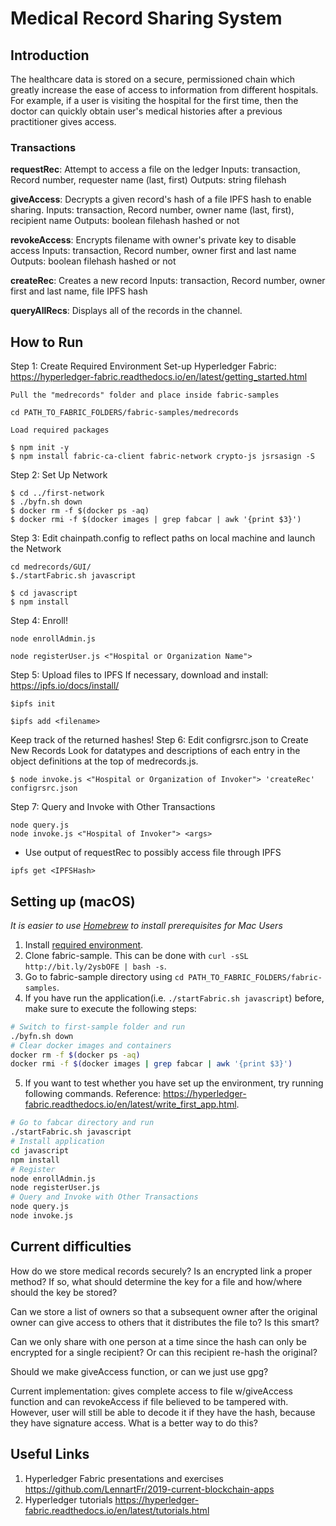# Medical Record Sharing System
## Introduction
The healthcare data is stored on a secure, permissioned chain which greatly increase the ease of access to information from different hospitals. For example, if a user is visiting the hospital for the first time, then the doctor can quickly obtain user's medical histories after a previous practitioner gives access. 

### Transactions
**requestRec**:
Attempt to access a file on the ledger
Inputs: transaction, Record number, requester name (last, first)
Outputs: string filehash

**giveAccess**:
Decrypts a given record's hash of a file IPFS hash to enable sharing.
Inputs: transaction, Record number, owner name (last, first), recipient name
Outputs: boolean filehash hashed or not

**revokeAccess**:
Encrypts filename with owner's private key to disable access
Inputs: transaction, Record number, owner first and last name
Outputs: boolean filehash hashed or not

**createRec**:
Creates a new record 
Inputs: transaction, Record number, owner first and last name, file IPFS hash

**queryAllRecs**:
Displays all of the records in the channel.

## How to Run

Step 1: Create Required Environment
	Set-up Hyperledger Fabric: https://hyperledger-fabric.readthedocs.io/en/latest/getting_started.html

	Pull the "medrecords" folder and place inside fabric-samples
```
cd PATH_TO_FABRIC_FOLDERS/fabric-samples/medrecords
```
	Load required packages
```
$ npm init -y
$ npm install fabric-ca-client fabric-network crypto-js jsrsasign -S
```

Step 2: Set Up Network
```
$ cd ../first-network
$ ./byfn.sh down
$ docker rm -f $(docker ps -aq)
$ docker rmi -f $(docker images | grep fabcar | awk '{print $3}')
```

Step 3: Edit chainpath.config to reflect paths on local machine and launch the Network
```
cd medrecords/GUI/
$./startFabric.sh javascript

$ cd javascript
$ npm install
```

Step 4: Enroll!
```
node enrollAdmin.js

node registerUser.js <"Hospital or Organization Name">
```

Step 5: Upload files to IPFS
If necessary, download and install: https://ipfs.io/docs/install/
```
$ipfs init

$ipfs add <filename>
```
Keep track of the returned hashes!
Step 6: Edit configrsrc.json to Create New Records
Look for datatypes and descriptions of each entry in the object definitions at the top of medrecords.js.

```
$ node invoke.js <"Hospital or Organization of Invoker"> 'createRec'  configrsrc.json
```

Step 7: Query and Invoke with Other Transactions
```
node query.js 
node invoke.js <"Hospital of Invoker"> <args>
```
* Use output of requestRec to possibly access file through IPFS
```
ipfs get <IPFSHash>
```

## Setting up (macOS)
*It is easier to use [Homebrew](https://brew.sh/) to install prerequisites for Mac Users*
1. Install [required environment](https://hyperledger-fabric.readthedocs.io/en/latest/prereqs.html). 
2. Clone fabric-sample. This can be done with `curl -sSL http://bit.ly/2ysbOFE | bash -s`. 
3. Go to fabric-sample directory using `cd PATH_TO_FABRIC_FOLDERS/fabric-samples`. 
4. If you have run the application(i.e. `./startFabric.sh javascript`) before, make sure to execute the following steps:
```bash
# Switch to first-sample folder and run
./byfn.sh down 
# Clear docker images and containers
docker rm -f $(docker ps -aq)
docker rmi -f $(docker images | grep fabcar | awk '{print $3}')
```
5. If you want to test whether you have set up the environment, try running following commands. Reference: https://hyperledger-fabric.readthedocs.io/en/latest/write_first_app.html. 
```bash
# Go to fabcar directory and run
./startFabric.sh javascript
# Install application
cd javascript
npm install
# Register
node enrollAdmin.js
node registerUser.js
# Query and Invoke with Other Transactions
node query.js
node invoke.js
```

## Current difficulties
How do we store medical records securely? Is an encrypted link a proper method? If so, what should determine the key for a file and how/where should the key be stored?

Can we store a list of owners so that a subsequent owner after the original owner can give access to others that it distributes the file to? Is this smart?

Can we only share with one person at a time since the hash can only be encrypted for a single recipient? Or can this recipient re-hash the original?

Should we make giveAccess function, or can we just use gpg?

Current implementation: gives complete access to file w/giveAccess function and can revokeAccess if file believed to be tampered with. However, user will still be able to decode it if they have the hash, because they have signature access. What is a better way to do this?

## Useful Links
1. Hyperledger Fabric presentations and exercises https://github.com/LennartFr/2019-current-blockchain-apps
2. Hyperledger tutorials https://hyperledger-fabric.readthedocs.io/en/latest/tutorials.html
